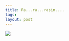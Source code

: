 ```yaml
---
title: Ra...ra...rasin....
tags: 
layout: post
---
```

<img src="http://fuzzymonk.com/photos/blog/image/595/calvinandhobbes-rasinettes.gif" />
